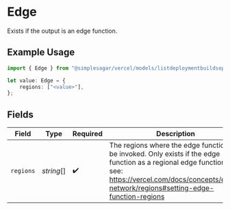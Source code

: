 # Edge

Exists if the output is an edge function.

## Example Usage

```typescript
import { Edge } from "@simplesagar/vercel/models/listdeploymentbuildsop.js";

let value: Edge = {
    regions: ["<value>"],
};
```

## Fields

| Field                                                                                                                                                                                                       | Type                                                                                                                                                                                                        | Required                                                                                                                                                                                                    | Description                                                                                                                                                                                                 |
| ----------------------------------------------------------------------------------------------------------------------------------------------------------------------------------------------------------- | ----------------------------------------------------------------------------------------------------------------------------------------------------------------------------------------------------------- | ----------------------------------------------------------------------------------------------------------------------------------------------------------------------------------------------------------- | ----------------------------------------------------------------------------------------------------------------------------------------------------------------------------------------------------------- |
| `regions`                                                                                                                                                                                                   | *string*[]                                                                                                                                                                                                  | :heavy_check_mark:                                                                                                                                                                                          | The regions where the edge function will be invoked. Only exists if the edge function as a regional edge function, see: https://vercel.com/docs/concepts/edge-network/regions#setting-edge-function-regions |